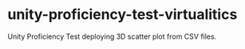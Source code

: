 # unity-proficiency-test-virtualitics
Unity Proficiency Test deploying 3D scatter plot from CSV files.
